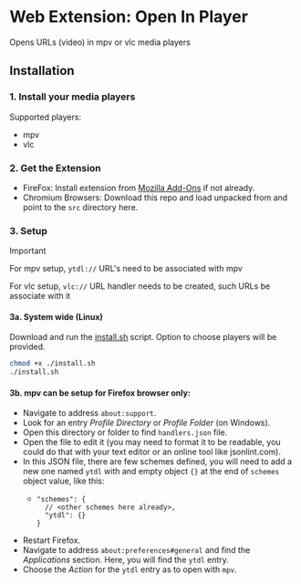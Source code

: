 # Web Extension: Open In Player

Opens URLs (video) in mpv or vlc media players

## Installation

### 1. Install your media players

Supported players:

- mpv
- vlc

### 2. Get the Extension

- FireFox: Install extension from [Mozilla Add-Ons](https://addons.mozilla.org/en-US/firefox/addon/open-in-player/) if not already.
- Chromium Browsers: Download this repo and load unpacked from and point to the `src` directory here.

### 3. Setup

> [!IMPORTANT]
> For mpv setup, `ytdl://` URL's need to be associated with mpv
>
> For vlc setup, `vlc://` URL handler needs to be created, such URLs be associate with it

#### 3a. System wide (Linux)

Download and run the [install.sh](./install.sh) script. Option to choose players will be provided.

```sh
chmod +x ./install.sh
./install.sh
```

#### 3b. mpv can be setup for Firefox browser only:

- Navigate to address `about:support`.
- Look for an entry _Profile Directory_ or _Profile Folder_ (on Windows).
- Open this directory or folder to find `handlers.json` file.
- Open the file to edit it (you may need to format it to be readable,
	you could do that with your text editor or an online tool like
	jsonlint.com).
- In this JSON file, there are few schemes defined, you will need to add
	a new one named `ytdl` with and empty object `{}` at the end of
	`schemes` object value, like this:
	- ```jsonc
	  "schemes": {
	  	// <other schemes here already>,
	  	"ytdl": {}
	  }
	  ```
- Restart Firefox.
- Navigate to address `about:preferences#general` and find the
	_Applications_ section. Here, you will find the `ytdl` entry.
- Choose the _Action_ for the `ytdl` entry as to open with `mpv`.
